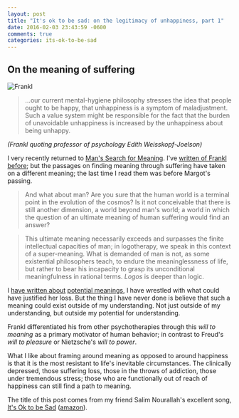 ```yaml
---
layout: post
title: "It's ok to be sad: on the legitimacy of unhappiness, part 1"
date: 2016-02-03 23:43:59 -0600
comments: true
categories: its-ok-to-be-sad
---
```


## On the meaning of suffering

![Frankl]({{site.baseurl}}/assets/2016/02/VIKTOR-FRANKL.jpg)

> ...our current mental-hygiene philosophy stresses the idea that people ought to be happy, that unhappiness is a symptom of maladjustment. Such a value system might be responsible for the fact that the burden of unavoidable unhappiness is increased by the unhappiness about being unhappy.

<span class="small">_(Frankl quoting professor of psychology Edith Weisskopf-Joelson)_</span>

I very recently returned to [Man's Search for Meaning](https://en.wikipedia.org/wiki/Man%27s_Search_for_Meaning). I've [written of Frankl before]({{site.baseurl}}/2011/11/29/desire-and-meaning.html); but the passages on finding meaning through suffering have taken on a different meaning; the last time I read them was before Margot's passing.

> And what about man? Are you sure that the human world is a terminal point in the evolution of the cosmos? Is it not conceivable that there is still another dimension, a world beyond man's world; a world in which the question of an ultimate meaning of human suffering would find an answer?

> This ultimate meaning necessarily exceeds and surpasses the finite intellectual capacities of man; in logotherapy, we speak in this context of a super-meaning. What is demanded of man is not, as some existential philosophers teach, to endure the meaninglessness of life, but rather to bear his incapacity to grasp its unconditional meaningfulness in rational terms. _Logos_ is deeper than logic.

I [have written about]({{site.baseurl}}/2010/09/05/why.html) [potential meanings](http://for-m.net/), I have wrestled with what could have justified her loss. But the thing I have never done is believe that such a meaning could exist outside of my understanding. Not just outside of my understanding, but outside my potential for understanding.

Frankl differentiated his from other psychotherapies through this _will to meaning_ as a primary motivator of human behavior; in contrast to Freud's _will to pleasure_ or Nietzsche's _will to power_.

What I like about framing around meaning as opposed to around happiness is that it is the most resistant to life's inevitable circumstances. The clinically depressed, those suffering loss, those in the throws of addiction, those under tremendous stress; those who are functionally out of reach of happiness can still find a path to meaning.

<span class="small">The title of this post comes from my friend Salim Nourallah's excellent song, [It's Ok to be Sad](https://vimeo.com/musicstore/track/159827/its-ok-to-be-sad-by-salim-nourallah) ([amazon](https://www.amazon.com/gp/product/B007TDA632)).</span>
